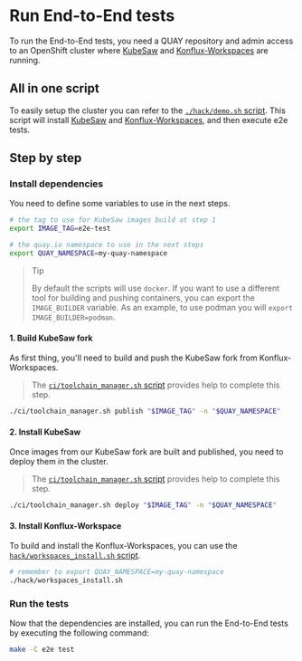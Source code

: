 # Run End-to-End tests

To run the End-to-End tests, you need a QUAY repository and admin access to an OpenShift cluster where [KubeSaw][kubesaw] and [Konflux-Workspaces][konflux-workspaces] are running.

## All in one script

To easily setup the cluster you can refer to the [`./hack/demo.sh` script][hack-demo-script].
This script will install [KubeSaw][kubesaw] and [Konflux-Workspaces][konflux-workspaces], and then execute e2e tests.

## Step by step

### Install dependencies

You need to define some variables to use in the next steps.

```sh
# the tag to use for KubeSaw images build at step 1
export IMAGE_TAG=e2e-test

# the quay.io namespace to use in the next steps
export QUAY_NAMESPACE=my-quay-namespace
```

> Tip
>
> By default the scripts will use `docker`.
> If you want to use a different tool for building and pushing containers, you can export the `IMAGE_BUILDER` variable.
> As an example, to use podman you will `export IMAGE_BUILDER=podman`.

#### 1. Build KubeSaw fork

As first thing, you'll need to build and push the KubeSaw fork from Konflux-Workspaces.
> The [`ci/toolchain_manager.sh` script][toolchain-manager-script] provides help to complete this step.

```sh
./ci/toolchain_manager.sh publish "$IMAGE_TAG" -n "$QUAY_NAMESPACE"
```

#### 2. Install KubeSaw

Once images from our KubeSaw fork are built and published, you need to deploy them in the cluster.
> The [`ci/toolchain_manager.sh` script][toolchain-manager-script] provides help to complete this step.

```sh
./ci/toolchain_manager.sh deploy "$IMAGE_TAG" -n "$QUAY_NAMESPACE"
```

#### 3. Install Konflux-Workspace

To build and install the Konflux-Workspaces, you can use the [`hack/workspaces_install.sh` script][workspaces-install-script].

```sh
# remember to export QUAY_NAMESPACE=my-quay-namespace
./hack/workspaces_install.sh
```

### Run the tests

Now that the dependencies are installed, you can run the End-to-End tests by executing the following command:

```sh
make -C e2e test
```

<!-- external links -->

[kubesaw]: https://github.com/codeready-toolchain/
[konflux-workspaces]: https://github.com/konflux-workspaces/workspaces

[hack-demo-script]:  https://github.com/konflux-workspaces/workspaces/blob/main/hack/demo.sh
[toolchain-manager-script]: https://github.com/konflux-workspaces/workspaces/blob/main/ci/toolchain_manager.sh
[workspaces-install-script]: https://github.com/konflux-workspaces/workspaces/blob/main/hack/workspaces_install.sh 
